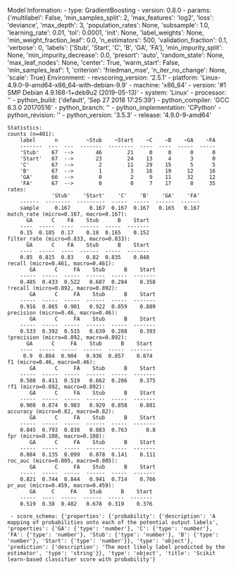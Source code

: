 Model Information:
	 - type: GradientBoosting
	 - version: 0.8.0
	 - params: {'multilabel': False, 'min_samples_split': 2, 'max_features': 'log2', 'loss': 'deviance', 'max_depth': 3, 'population_rates': None, 'subsample': 1.0, 'learning_rate': 0.01, 'tol': 0.0001, 'init': None, 'label_weights': None, 'min_weight_fraction_leaf': 0.0, 'n_estimators': 500, 'validation_fraction': 0.1, 'verbose': 0, 'labels': ['Stub', 'Start', 'C', 'B', 'GA', 'FA'], 'min_impurity_split': None, 'min_impurity_decrease': 0.0, 'presort': 'auto', 'random_state': None, 'max_leaf_nodes': None, 'center': True, 'warm_start': False, 'min_samples_leaf': 1, 'criterion': 'friedman_mse', 'n_iter_no_change': None, 'scale': True}
	Environment:
	 - revscoring_version: '2.5.1'
	 - platform: 'Linux-4.9.0-9-amd64-x86_64-with-debian-9.9'
	 - machine: 'x86_64'
	 - version: '#1 SMP Debian 4.9.168-1+deb9u2 (2019-05-13)'
	 - system: 'Linux'
	 - processor: ''
	 - python_build: ('default', 'Sep 27 2018 17:25:39')
	 - python_compiler: 'GCC 6.3.0 20170516'
	 - python_branch: ''
	 - python_implementation: 'CPython'
	 - python_revision: ''
	 - python_version: '3.5.3'
	 - release: '4.9.0-9-amd64'
	
	Statistics:
	counts (n=401):
		label      n         ~Stub    ~Start    ~C    ~B    ~GA    ~FA
		-------  ---  ---  -------  --------  ----  ----  -----  -----
		'Stub'    67  -->       46        21     0     0      0      0
		'Start'   67  -->       23        24    13     4      3      0
		'C'       67  -->        2        11    29    15      5      5
		'B'       67  -->        1         3    16    19     12     16
		'GA'      66  -->        0         2     9    11     32     12
		'FA'      67  -->        0         0     7    17      8     35
	rates:
		          'Stub'    'Start'    'C'    'B'    'GA'    'FA'
		------  --------  ---------  -----  -----  ------  ------
		sample     0.167      0.167  0.167  0.167   0.165   0.167
	match_rate (micro=0.167, macro=0.167):
		  GA      C    FA    Stub      B    Start
		----  -----  ----  ------  -----  -------
		0.15  0.185  0.17    0.18  0.165    0.152
	filter_rate (micro=0.833, macro=0.833):
		  GA      C    FA    Stub      B    Start
		----  -----  ----  ------  -----  -------
		0.85  0.815  0.83    0.82  0.835    0.848
	recall (micro=0.461, macro=0.461):
		   GA      C     FA    Stub      B    Start
		-----  -----  -----  ------  -----  -------
		0.485  0.433  0.522   0.687  0.284    0.358
	!recall (micro=0.892, macro=0.892):
		   GA      C     FA    Stub      B    Start
		-----  -----  -----  ------  -----  -------
		0.916  0.865  0.901   0.922  0.859    0.889
	precision (micro=0.46, macro=0.46):
		   GA      C     FA    Stub      B    Start
		-----  -----  -----  ------  -----  -------
		0.533  0.392  0.515   0.639  0.288    0.393
	!precision (micro=0.892, macro=0.892):
		  GA      C     FA    Stub      B    Start
		----  -----  -----  ------  -----  -------
		 0.9  0.884  0.904   0.936  0.857    0.874
	f1 (micro=0.46, macro=0.46):
		   GA      C     FA    Stub      B    Start
		-----  -----  -----  ------  -----  -------
		0.508  0.411  0.519   0.662  0.286    0.375
	!f1 (micro=0.892, macro=0.892):
		   GA      C     FA    Stub      B    Start
		-----  -----  -----  ------  -----  -------
		0.908  0.874  0.903   0.929  0.858    0.881
	accuracy (micro=0.82, macro=0.82):
		   GA      C     FA    Stub      B    Start
		-----  -----  -----  ------  -----  -------
		0.845  0.793  0.838   0.883  0.763      0.8
	fpr (micro=0.108, macro=0.108):
		   GA      C     FA    Stub      B    Start
		-----  -----  -----  ------  -----  -------
		0.084  0.135  0.099   0.078  0.141    0.111
	roc_auc (micro=0.805, macro=0.805):
		   GA      C     FA    Stub      B    Start
		-----  -----  -----  ------  -----  -------
		0.821  0.744  0.844   0.941  0.714    0.766
	pr_auc (micro=0.459, macro=0.459):
		   GA     C     FA    Stub      B    Start
		-----  ----  -----  ------  -----  -------
		0.519  0.38  0.482   0.678  0.319    0.376
	
	 - score_schema: {'properties': {'probability': {'description': 'A mapping of probabilities onto each of the potential output labels', 'properties': {'GA': {'type': 'number'}, 'C': {'type': 'number'}, 'FA': {'type': 'number'}, 'Stub': {'type': 'number'}, 'B': {'type': 'number'}, 'Start': {'type': 'number'}}, 'type': 'object'}, 'prediction': {'description': 'The most likely label predicted by the estimator', 'type': 'string'}}, 'type': 'object', 'title': 'Scikit learn-based classifier score with probability'}

